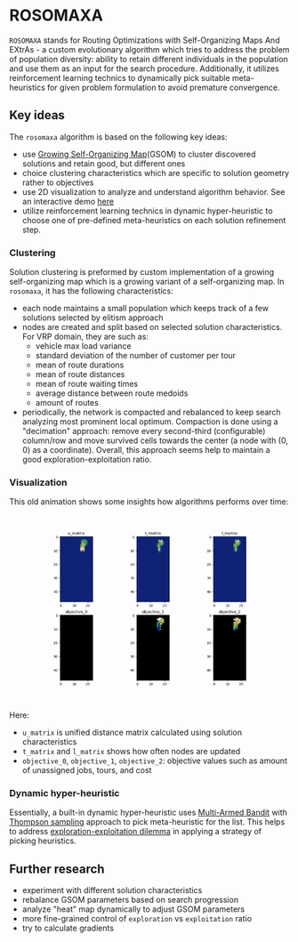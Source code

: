 # ROSOMAXA

`ROSOMAXA` stands for Routing Optimizations with Self-Organizing Maps And EXtrAs - a custom evolutionary algorithm which
tries to address the problem of population diversity: ability to retain different individuals in the population and use
them as an input for the search procedure. Additionally, it utilizes reinforcement learning technics to dynamically pick
suitable meta-heuristics for given problem formulation to avoid premature convergence.


## Key ideas

The `rosomaxa` algorithm is based on the following key ideas:

* use [Growing Self-Organizing Map](https://en.wikipedia.org/wiki/Growing_self-organizing_map)(GSOM) to cluster discovered solutions and retain good, but different ones
* choice clustering characteristics which are specific to solution geometry rather to objectives
* use 2D visualization to analyze and understand algorithm behavior. See an interactive demo [here](https://reinterpretcat.github.io/heuristics/www/)
* utilize reinforcement learning technics in dynamic hyper-heuristic to choose one of pre-defined meta-heuristics on each solution refinement step.


### Clustering

Solution clustering is preformed by custom implementation of a growing self-organizing map which is a growing variant
of a self-organizing map. In `rosomaxa`, it has the following characteristics:

* each node maintains a small population which keeps track of a few solutions selected by elitism approach
* nodes are created and split based on selected solution characteristics. For VRP domain, they are such as:
     - vehicle max load variance
     - standard deviation of the number of customer per tour
     - mean of route durations
     - mean of route distances
     - mean of route waiting times
     - average distance between route medoids
     - amount of routes
* periodically, the network is compacted and rebalanced to keep search analyzing most prominent local optimum.
  Compaction is done using a "decimation" approach: remove every second-third (configurable) column/row and move
  survived cells towards the center (a node with (0, 0) as a coordinate). Overall, this approach seems help to maintain
  a good exploration-exploitation ratio.


### Visualization

This old animation shows some insights how algorithms performs over time:

![Visualization example](../../images/rosomaxa.gif "Visualization")

Here:
* `u_matrix` is unified distance matrix calculated using solution characteristics
* `t_matrix` and `l_matrix` shows how often nodes are updated
* `objective_0`, `objective_1`, `objective_2`: objective values such as amount of unassigned jobs, tours, and cost


### Dynamic hyper-heuristic

Essentially, a built-in dynamic hyper-heuristic uses [Multi-Armed Bandit](https://en.wikipedia.org/wiki/Multi-armed_bandit)
with [Thompson sampling](https://en.wikipedia.org/wiki/Thompson_sampling) approach to pick meta-heuristic for the list.
This helps to address [exploration-exploitation dilemma](https://en.wikipedia.org/wiki/Exploration-exploitation_dilemma)
in applying a strategy of picking heuristics.


## Further research

* experiment with different solution characteristics
* rebalance GSOM parameters based on search progression
* analyze "heat" map dynamically to adjust GSOM parameters
* more fine-grained control of `exploration` vs `exploitation` ratio
* try to calculate gradients